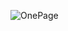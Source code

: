 
![OnePage](https://github.com/msofiaospina/proximity-pitch/assets/50884344/c0961590-e98b-47c8-b9aa-ef79263bfb6a)
